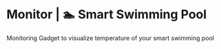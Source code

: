 # Monitor | 🏊 Smart Swimming Pool

Monitoring Gadget to visualize temperature of your smart swimming pool
